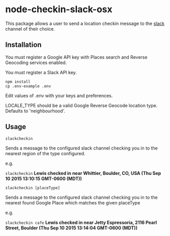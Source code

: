 # node-checkin-slack-osx

This package allows a user to send a location checkin message to the [slack](https://slack.com/) channel of their choice.

## Installation

You must register a Google API key with Places search and Reverse Geocoding services enabled.

You must register a Slack API key.

```
npm install
cp .env-example .env
```

Edit values of .env with your keys and preferences.

LOCALE_TYPE should be a valid Google Reverse Geocode location type. Defaults to 'neighbourhood'.

## Usage

```
slackcheckin
```
Sends a message to the configured slack channel checking you in to the nearest region of the type configured.

e.g.

`slackcheckin` **Lewis checked in near Whittier, Boulder, CO, USA (Thu Sep 10 2015 13:10:15 GMT-0600 (MDT))**


```
slackcheckin [placeType]
```

Sends a message to the configured slack channel checking you in to the nearest found Google Place which matches the given placeType


e.g.

`slackcheckin cafe` **Lewis checked in near Jetty Espressoria, 2116 Pearl Street, Boulder (Thu Sep 10 2015 13:14:04 GMT-0600 (MDT))**
